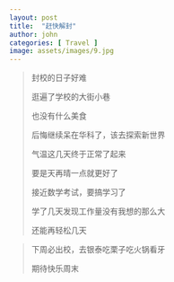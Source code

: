 ```yaml
---
layout: post
title:  "赶快解封"
author: john
categories: [ Travel ]
image: assets/images/9.jpg
---
```


> 封校的日子好难
>
>
> 逛遍了学校的大街小巷
>
>
> 也没有什么美食
>
>
> 后悔继续呆在华科了，该去探索新世界
>
>
> 气温这几天终于正常了起来
>
>
> 要是天再晴一点就更好了
>
>
> 接近数学考试，要搞学习了
>
>
> 学了几天发现工作量没有我想的那么大
>
> 还能再轻松几天

> 下周必出校，去银泰吃栗子吃火锅看牙
>
>
> 期待快乐周末
